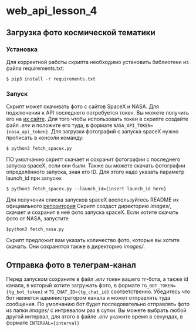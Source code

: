 # web_api_lesson_4
## Загрузка фото космической тематики
### Установка
Для корректной работы скрипта необходимо установить библиотеки из файла requirements.txt:
```
$ pip3 install -r requirements.txt
```
### Запуск
Скрипт может скачивать фото с сайтов SpaceX и NASA. Для подключения к API последнего потребуется токен. Вы можете получить его на [их сайте](https://api.nasa.gov/).
Для того чтобы использовать токен в скрипте создайте файл *.env* и положите его туда, в формате `NASA_API_TOKEN={nasa_api_token}`.
Для загрузки фотографий с запуска spaceX нужно прописать в консоли команду:
```
$ python3 fetch_spacex.py 
```
ПО умолчанию скрипт скачает и сохранит фотографии с последнего запуска spaceX, если они были. Также вы можете скачать фотографии определённого запуска, зная его ID. Для этого надо указать параметр launch_id при запуске:
```
$ python3 fetch_spacex.py --launch_id={insert launch_id here}
```
Для получения списка запусков spaceX воспользуйтесь README их официального [репозитория](https://github.com/r-spacex/SpaceX-API) 
Скрипт создаст директорию *images/*, скачает и сохранит в неё фото запуска spaceX. Если хотите скачать фото от NASA, запустите 
```
$python3 fetch_nasa.py
```
Скрипт предложит вам указать количество фото, которые вы хотите скачать. Они сохранятся также в директорию *images/*.

## Отправка фото в телеграм-канал
Перед запуском сохраните в файл *.env* токен вашего тг-бота, а также id канала, в который хотите загружать фото, 
в формате `TG_BOT_TOKEN={tg_bot_token}` и `TG_CHAT_ID={tg_chat_id}` соответственно. Убедитесь что бот является администратором канала и может отправлять туда сообщения. По умолчанию бот будет последовательно отправлять фото из папки *images/* с интревалом раз в сутки. Вы можете выбрать любой другой интервал, для этого в файле *.env* укажите время в секундах, в формате `INTERVAL={interval}`
